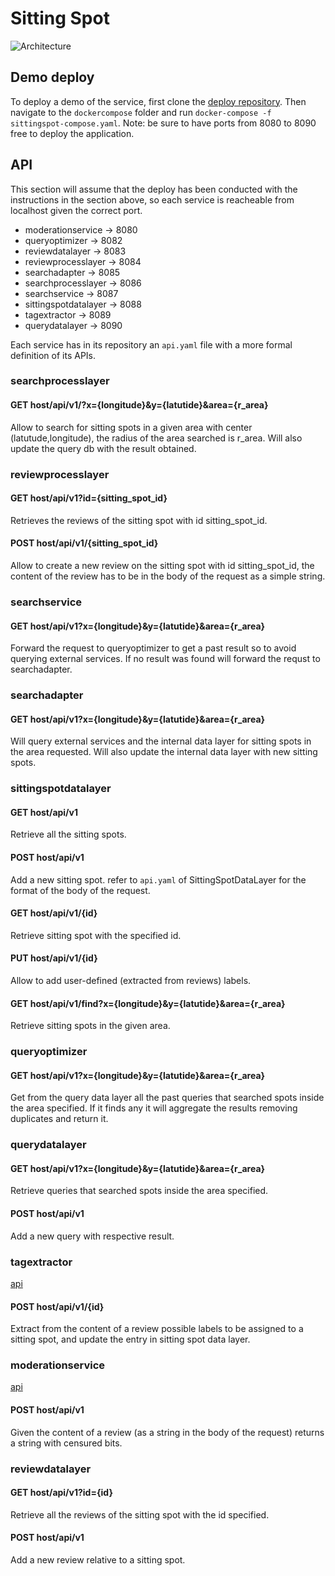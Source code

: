 # Sitting Spot

![Architecture](https://drive.google.com/uc?id=1zdPsijnLdop0RNGODiwsK2JCv_GjBfz1)


## Demo deploy

To deploy a demo of the service, first clone the [deploy repository](https://github.com/SittingSpotTeam/deploy).
Then navigate to the `dockercompose` folder and run `docker-compose -f sittingspot-compose.yaml`.
Note: be sure to have ports from 8080 to 8090 free to deploy the application.

## API

This section will assume that the deploy has been conducted with the instructions in the section above, so each service is reacheable from localhost given the correct port.

- moderationservice -> 8080
- queryoptimizer -> 8082
- reviewdatalayer -> 8083
- reviewprocesslayer -> 8084
- searchadapter -> 8085
- searchprocesslayer -> 8086
- searchservice -> 8087
- sittingspotdatalayer -> 8088
- tagextractor -> 8089
- querydatalayer -> 8090

Each service has in its repository an `api.yaml` file with a more formal definition of its APIs.

### searchprocesslayer

#### GET host/api/v1/?x={longitude}&y={latutide}&area={r_area}

Allow to search for sitting spots in a given area with center (latutude,longitude), the radius of the area searched is r_area.
Will also update the query db with the result obtained.

### reviewprocesslayer

#### GET host/api/v1?id={sitting_spot_id}

Retrieves the reviews of the sitting spot with id sitting_spot_id.

#### POST host/api/v1/{sitting_spot_id}

Allow to create a new review on the sitting spot with id sitting_spot_id, the content of the review has to be in the body of the request as a simple string.


### searchservice

#### GET host/api/v1?x={longitude}&y={latutide}&area={r_area}

Forward the request to queryoptimizer to get a past result so to avoid querying external services.
If no result was found will forward the requst to searchadapter.

### searchadapter

#### GET host/api/v1?x={longitude}&y={latutide}&area={r_area}

Will query external services and the internal data layer for sitting spots in the area requested.
Will also update the internal data layer with new sitting spots.

### sittingspotdatalayer

#### GET host/api/v1

Retrieve all the sitting spots.

#### POST host/api/v1

Add a new sitting spot. 
refer to `api.yaml` of SittingSpotDataLayer for the format of the body of the request.

#### GET host/api/v1/{id}

Retrieve sitting spot with the specified id.

#### PUT host/api/v1/{id}

Allow to add user-defined (extracted from reviews) labels.

#### GET host/api/v1/find?x={longitude}&y={latutide}&area={r_area}

Retrieve sitting spots in the given area.

### queryoptimizer

#### GET host/api/v1?x={longitude}&y={latutide}&area={r_area}

Get from the query data layer all the past queries that searched spots inside the area specified.
If it finds any it will aggregate the results removing duplicates and return it.

### querydatalayer

#### GET host/api/v1?x={longitude}&y={latutide}&area={r_area}

Retrieve queries that searched spots inside the area specified.

#### POST host/api/v1

Add a new query with respective result.

### tagextractor

[api](https://github.com/SittingSpotTeam/TagExtractor/blob/main/api.yaml)

#### POST host/api/v1/{id}

Extract from the content of a review possible labels to be assigned to a sitting spot, and update the entry in sitting spot data layer.

### moderationservice

[api](https://github.com/SittingSpotTeam/ModerationService/blob/main/api.yaml)

#### POST host/api/v1

Given the content of a review (as a string in the body of the request) returns a string with censured bits.

### reviewdatalayer

#### GET host/api/v1?id={id}

Retrieve all the reviews of the sitting spot with the id specified.

#### POST host/api/v1

Add a new review relative to a sitting spot.
